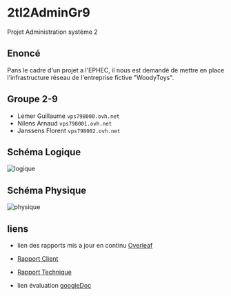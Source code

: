 # 2tl2AdminGr9
Projet Administration système 2

## Enoncé
Pans le cadre d'un projet a l'EPHEC, il nous est demandé de mettre en place l'infrastructure réseau de l'entreprise fictive "WoodyToys".

## Groupe 2-9

* Lemer Guillaume  `vps798000.ovh.net`
* Nilens Arnaud   `vps798001.ovh.net`
* Janssens Florent `vps798002.ovh.net`

## Schéma Logique
![logique](https://github.com/Frodon001/2tl2AdminGr9/blob/master/documents/Sch%C3%A9maLogique.jpg)
## Schéma Physique
![physique](https://github.com/Frodon001/2tl2AdminGr9/blob/master/documents/Sch%C3%A9maPhysique.jpg)
## liens

* lien des rapports mis a jour en continu [Overleaf](https://www.overleaf.com/read/fsxszdmrpddk)
* [Rapport Client](https://github.com/Frodon001/2tl2AdminGr9/blob/master/documents/AdminSystem_Groupe10-Client.pdf)
* [Rapport Technique](https://github.com/Frodon001/2tl2AdminGr9/blob/master/documents/AdminSystem_Groupe10-Technique.pdf)

* lien évaluation [googleDoc](https://docs.google.com/spreadsheets/d/1bX6_eiObLUtFMnWoalNhQwpon28-ZweBSGlTJwDpga8/edit?usp=sharing)

